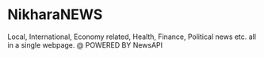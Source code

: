 # NikharaNEWS
Local, International, Economy related, Health, Finance, Political news etc. all in a single webpage. @ POWERED BY NewsAPI
